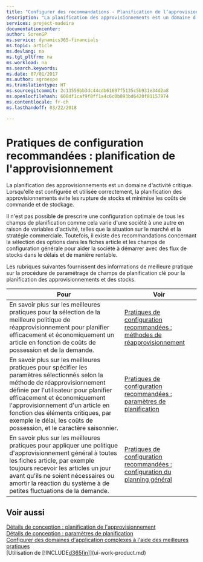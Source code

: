 ```yaml
---
title: "Configurer des recommandations - Planification de l’approvisionnement | Microsoft Docs"
description: "La planification des approvisionnements est un domaine d'activité critique. Lorsqu'elle est configurée et utilisée correctement, la planification des approvisionnements évite les rupture de stocks et minimise les coûts de commande et de stockage."
services: project-madeira
documentationcenter: 
author: SorenGP
ms.service: dynamics365-financials
ms.topic: article
ms.devlang: na
ms.tgt_pltfrm: na
ms.workload: na
ms.search.keywords: 
ms.date: 07/01/2017
ms.author: sgroespe
ms.translationtype: HT
ms.sourcegitcommit: 2c13559bb3dc44cdb61697f5135c5b931e34d2a8
ms.openlocfilehash: 608df1caf9f8ff1a4c6c0b893bd6420f81157974
ms.contentlocale: fr-ch
ms.lasthandoff: 03/22/2018

---
```

# <a name="setup-best-practices-supply-planning"></a>Pratiques de configuration recommandées : planification de l'approvisionnement
La planification des approvisionnements est un domaine d'activité critique. Lorsqu'elle est configurée et utilisée correctement, la planification des approvisionnements évite les rupture de stocks et minimise les coûts de commande et de stockage.  

 Il n'est pas possible de prescrire une configuration optimale de tous les champs de planification comme cela varie d'une société à une autre en raison de variables d'activité, telles que la situation sur le marché et la stratégie commerciale. Toutefois, il existe des recommandations concernant la sélection des options dans les fiches article et les champs de configuration générale pour aider la société à démarrer avec des flux de stocks dans le délais et de manière rentable.  

 Les rubriques suivantes fournissent des informations de meilleure pratique sur la procédure de paramétrage de champs de planification clé pour la planification des approvisionnements et des stocks.  

|**Pour**|**Voir**|  
|------------|-------------|  
|En savoir plus sur les meilleures pratiques pour la sélection de la meilleure politique de réapprovisionnement pour planifier efficacement et économiquement un article en fonction de coûts de possession et de la demande.|[Pratiques de configuration recommandées : méthodes de réapprovisionnement](setup-best-practices-reordering-policies.md)|  
|En savoir plus sur les meilleures pratiques pour spécifier les paramètres sélectionnés selon la méthode de réapprovisionnement définie par l'utilisateur pour planifier efficacement et économiquement l'approvisionnement d'un article en fonction des éléments critiques, par exemple le délai, les coûts de possession, et le caractère saisonnier.|[Pratiques de configuration recommandées : paramètres de planification](setup-best-practices-planning-parameters.md)|  
|En savoir plus sur les meilleures pratiques pour appliquer une politique d'approvisionnement général à toutes les fiches article, par exemple toujours recevoir les articles un jour avant qu'ils ne soient nécessaires ou amortir la réaction du système à de petites fluctuations de la demande.|[Pratiques de configuration recommandées : configuration du planning général](setup-best-practices-global-planning-setup.md)|  

## <a name="see-also"></a>Voir aussi  
 [Détails de conception : planification de l'approvisionnement](design-details-supply-planning.md)   
 [Détails de conception : paramètres de planification](design-details-planning-parameters.md)   
 [Configurer des domaines d'application complexes à l'aide des meilleures pratiques](set-up-complex-application-areas-using-best-practices.md)  
 [Utilisation de [!INCLUDE[d365fin](includes/d365fin_md.md)]](ui-work-product.md)

